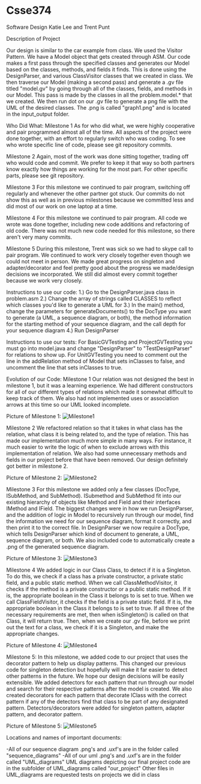# Csse374
Software Design
Katie Lee and Trent Punt

Description of Project

Our design is similar to the car example from class. We used the Visitor Pattern. We have a Model object that gets created through ASM. Our code makes a first pass through the specified classes and generates our Model based on the classes, methods, and fields it finds. This is done using the DesignParser, and various ClassVisitor classes that we created in class. We then traverse our Model (making a second pass) and generate a .gv file titled "model.gv" by going through all of the classes, fields, and methods in our Model. This pass is made by the classes in all the problem.model.* that we created. We then run dot on our .gv file to generate a png file with the UML of the desired classes. The .png is called "graph1.png" and is located in the input_output folder. 

Who Did What:
Milestone 1
As for who did what, we were highly cooperative and pair programmed almost all of the time. All aspects of the project were done together, with an effort to regularly switch who was coding. To see who wrote specific line of code, please see git repository commits.

Milestone 2
Again, most of the work was done sitting together, trading off who would code and commit. We prefer to keep it that way so both partners know exactly how things are working for the most part. For other specific parts, please see git repository.

Milestone 3
For this milestone we continued to pair program, switching off regularly and whenever the other partner got stuck. Our commits do not show this as well as in previous milestones because we committed less and did most of our work on one laptop at a time.

Milestone 4
For this milestone we continued to pair program. All code we wrote was done together, including new code additions and refactoring of old code. There was not much new code needed for this milestone, so there aren't very many commits.

Milestone 5
During this milestone, Trent was sick so we had to skype call to pair program. We continued to work very closely together even though we could not meet in person. We made great progress on singleton and adapter/decorator and feel pretty good about the progress we made/design decisions we incorporated. We still did almost every commit together because we work very closely.

Instructions to use our code:
1.) Go to the DesignParser.java class in problem.asm
2.) Change the array of strings called CLASSES to reflect which classes you'd like to generate a UML for
3.) In the main() method, change the parameters for generateDocuments() to the DocType you want to generate (a UML, a sequence diagram, or both), the method information for the starting method of your sequence diagram, and the call depth for your sequence diagram
4.) Run DesignParser

Instructions to use our tests:
For BasicGVTesting and ProjectGVTesting you must go into model.java and change "DesignParser" to "TestDesignParser" for relations to show up. For UnitGVTesting you need to comment out the line in the addRelation method of Model that sets inClasses to false, and uncomment the line that sets inClasses to true.

Evolution of our Code:
Milestone 1
Our relation was not designed the best in milestone 1, but it was a learning experience. We had different constructors for all of our different types of relations which made it somewhat difficult to keep track of them. We also had not implemented uses or association arrows at this time so our UML looked incomplete. 

Picture of Milestone 1:
![Milestone1](./UML_diagrams/our_project/FinalProjectUML_M1.png)

Milestone 2
We refactored relation so that it takes in what class has the relation, what class it is being related to, and the type of relation. This has made our implementation much more simple in many ways. For instance, it much easier to write the logic of when to exclude arrows with this implementation of relation. We also had some unnecessary methods and fields in our project before that have been removed. Our design definitely got better in milestone 2.

Picture of Milestone 2:
![Milestone2](./UML_diagrams/our_project/FinalProjectUML_M2.png)

Milestone 3
For this milestone we added only a few classes (DocType, ISubMethod, and SubMethod). ISubmethod and SubMethod fit into our existing hierarchy of objects like Method and Field and their interfaces IMethod and IField. The biggest changes were in how we run DesignParser, and the addition of logic in Model to recursively run through our model, find the information we need for our sequence diagram, format it correctly, and then print it to the correct file. In DesignParser we now require a DocType, which tells DesignParser which kind of document to generate, a UML, sequence diagram, or both. We also included code to automatically create a .png of the generated sequence diagram.

Picture of Milestone 3:
![Milestone3](./UML_diagrams/our_project/FinalProjectUML_M3.png)

Milestone 4
We added logic in our Class Class, to detect if it is a Singleton. To do this, we check if a class has a private constructor, a private static field, and a public static method. When we call ClassMethodVisitor, it checks if the method is a private constructor or a public static method. If it is, the appropriate boolean in the Class it belongs to is set to true. When we call ClassFieldVisitor, it checks if the field is a private static field. If it is, the appropriate boolean in the Class it belongs to is set to true. If all three of the necessary requirements are met, then when isSingleton() is called on that Class, it will return true. Then, when we create our .gv file, before we print out the text for a class, we check if it is a Singleton, and make the appropriate changes. 

Picture of Milestone 4:
![Milestone4](./UML_diagrams/our_project/FinalProjectUML_M4.png)

Milestone 5:
In this milestone, we added code to our project that uses the decorator pattern to help us display patterns. This changed our previous code for singleton detection but hopefully will make it far easier to detect other patterns in the future. We hope our design decisions will be easily extensible. We added detectors for each pattern that run through our model and search for their respective patterns after the model is created. We also created decorators for each pattern that decorate IClass with the correct pattern if any of the detectors find that class to be part of any designated pattern. Detectors/decorators were added for singleton pattern, adapter pattern, and decorator pattern.

Picture of Milestone 5:
![Milestone5](./UML_diagrams/our_project/FinalProjectUML_M5.png)


Locations and names of important documents:

-All of our sequence diagram .png's and .uxf's are in the folder called "sequence_diagrams"
-All of our uml .png's and .uxf's are in the folder called "UML_diagrams"
UML diagrams depicting our final project code are in the subfolder of UML_diagrams called "our_project"
Other files in UML_diagrams are requested tests on projects we did in class